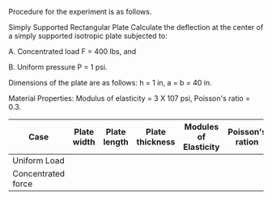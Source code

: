 Procedure for the experiment is as follows.

Simply Supported Rectangular Plate Calculate the deflection at the center of a simply supported isotropic plate subjected to:

A. Concentrated load F = 400 lbs, and

B. Uniform pressure P = 1 psi.

Dimensions of the plate are as follows: h = 1 in, a = b = 40 in.

Material Properties: Modulus of elasticity = 3 X 107 psi, Poisson's ratio = 0.3.


|Case|Plate width|Plate length|Plate thickness|Modules of Elasticity|Poisson's ration|Deflection|
|---|---|---|---|---|---|---|
|Uniform Load|   |   |   |   |   |   |
|Concentrated force|   |   |   |   |   |   |

